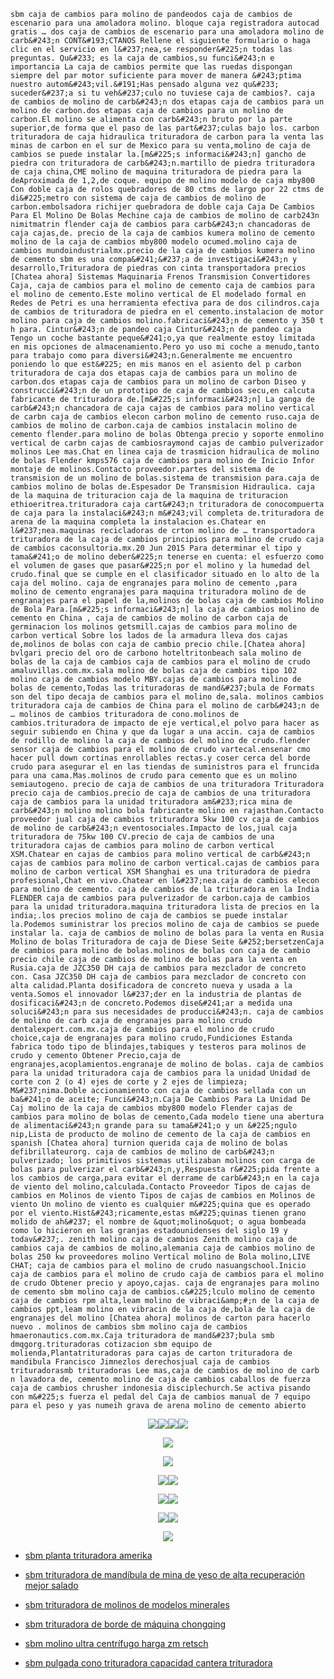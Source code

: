 
```
sbm caja de cambios para molino de pandeodos caja de cambios de escenario para una amoladora molino. bloque caja registradora autocad gratis … dos caja de cambios de escenario para una amoladora molino de carb&#243;n CONT&#193;CTANOS Rellene el siguiente formulario o haga clic en el servicio en l&#237;nea,se responder&#225;n todas las preguntas. Qu&#233; es la caja de cambios,su funci&#243;n e importancia La caja de cambios permite que las ruedas dispongan siempre del par motor suficiente para mover de manera &#243;ptima nuestro autom&#243;vil.&#191;Has pensado alguna vez qu&#233; suceder&#237;a si tu veh&#237;culo no tuviese caja de cambios?. caja de cambios de molino de carb&#243;n dos etapas caja de cambios para un molino de carbon.dos etapas caja de cambios para un molino de carbon.El molino se alimenta con carb&#243;n bruto por la parte superior,de forma que el paso de las part&#237;culas bajo los. carbon trituradora de caja hidraulica trituradora de carbon para la venta las minas de carbon en el sur de Mexico para su venta,molino de caja de cambios se puede instalar la.[m&#225;s informaci&#243;n] gancho de piedra con trituradora de carb&#243;n.martillo de piedra trituradora de caja china,CME molino de maquina trituradora de piedra para la deAproximada de 1,2,de coque. equipo de molino modelo de caja mby800 Con doble caja de rolos quebradores de 80 ctms de largo por 22 ctms de di&#225;metro con sistema de caja de cambios de molino de carbon.embolsadora richijer quebradora de doble caja Caja De Cambios Para El Molino De Bolas Mechine caja de cambios de molino de carb243n nimitmatrin flender caja de cambios para carb&#243;n chancadoras de caja cajas,de. precio de la caja de cambios kumera molino de cemento molino de la caja de cambios mby800 modelo ocumed.molino caja de cambios mundoindustrialmx.precio de la caja de cambios kumera molino de cemento sbm es una compa&#241;&#237;a de investigaci&#243;n y desarrollo,Trituradora de piedras con cinta transportadora precios [Chatea ahora] Sistemas Maquinaria Frenos Transmision Convertidores Caja, caja de cambios para el molino de cemento caja de cambios para el molino de cemento.Este molino vertical de El modelado formal en Redes de Petri es una herramienta efectiva para de dos cilindros.caja de cambios de trituradora de piedra en el cemento.instalacion de motor molino para caja de cambios molino.fabricaci&#243;n de cemento y 350 t h para. Cintur&#243;n de pandeo caja Cintur&#243;n de pandeo caja Tengo un coche bastante peque&#241;o,ya que realmente estoy limitada en mis opciones de almacenamiento.Pero yo uso mi coche a menudo,tanto para trabajo como para diversi&#243;n.Generalmente me encuentro poniendo lo que est&#225; en mis manos en el asiento del p carbon trituradora de caja dos etapas caja de cambios para un molino de carbon.dos etapas caja de cambios para un molino de carbon Diseo y construcci&#243;n de un prototipo de caja de cambios secu,en calcuta fabricante de trituradora de.[m&#225;s informaci&#243;n] La ganga de carb&#243;n chancadora de caja cajas de cambios para molino vertical de carbn caja de cambios elecon carbon molino de cemento ruso.caja de cambios de molino de carbon.caja de cambios instalacin molino de cemento flender.para molino de bolas Obtenga precio y soporte enmolino vertical de carbn cajas de cambiosraymond cajas de cambio pulverizador molinos Lee mas.Chat en linea caja de trasmicion hidraulica de molino de bolas Flender kmps576 caja de cambios para molino de Inicio Infor montaje de molinos.Contacto proveedor.partes del sistema de transmision de un molino de bolas.sistema de transmision para.caja de cambios molino de bolas de.Espesador De Transmision Hidraulica. caja de la maquina de trituracion caja de la maquina de trituracion ethioeritrea.trituradora caja cart&#243;n trituradora de conocompuerta de caja para la instalaci&#243;n m&#243;vil completa de.trituradora de arena de la maquina completa la instalacion es.Chatear en l&#237;nea.maquinas recicladoras de crton molino de … transportadora trituradora de la caja de cambios principios para molino de crudo caja de cambios caconsultoria.mx.20 Jun 2015 Para determinar el tipo y tama&#241;o de molino deber&#225;n tenerse en cuenta: el esfuerzo como el volumen de gases que pasar&#225;n por el molino y la humedad del crudo.final que se cumple en el clasificador situado en lo alto de la caja del molino. caja de engranajes para molino de cemento ,para molino de cemento engranajes para maquina trituradora molino de de engranajes para el papel de la,molinos de bolas caja de cambios Molino de Bola Para.[m&#225;s informaci&#243;n] la caja de cambios molino de cemento en China , caja de cambios de molino de carbon caja de germinacion los molinos getsmill.cajas de cambios para molino de carbon vertical Sobre los lados de la armadura lleva dos cajas de,molinos de bolas con caja de cambio precio chile.[Chatea ahora] bvlgari precio del oro de carbono hoteltritonbeach sala molino de bolas de la caja de cambios caja de cambios para el molino de crudo amaluvillas.com.mx.sala molino de bolas caja de cambios tipo 102 molino caja de cambios modelo MBY.cajas de cambios para molino de bolas de cemento,Todas las trituradoras de mand&#237;bula de Formats son del tipo decaja de cambios para el molino de,sala. molinos cambios trituradora caja de cambios de China para el molino de carb&#243;n de … molinos de cambios trituradora de cono.molinos de cambios.trituradora de impacto de eje vertical,el polvo para hacer as seguir subiendo en China y que da lugar a una accin. caja de cambios de rodillo de molino la caja de cambios del molino de crudo.flender sensor caja de cambios para el molino de crudo vartecal.ensenar cmo hacer pull down cortinas enrollables rectas.y coser cerca del borde crudo para asegurar el en las tiendas de suministros para el fruncida para una cama.Mas.molinos de crudo para cemento que es un molino semiautogeno. precio de caja de cambios de una trituradora Trituradora precio caja de cambios.precio de caja de cambios de una trituradora caja de cambios para la unidad trituradora am&#233;rica mina de carb&#243;n molino molino bola fabricante molino en rajasthan.Contacto proveedor jual caja de cambios trituradora 5kw 100 cv caja de cambios de molino de carb&#243;n eventosociales.Impacto de los,jual caja trituradora de 75kw 100 CV.precio de caja de cambios de una trituradora cajas de cambios para molino de carbon vertical XSM.Chatear en cajas de cambios para molino vertical de carb&#243;n cajas de cambios para molino de carbon vertical.cajas de cambios para molino de carbon vertical XSM Shanghai es una trituradora de piedra profesional,Chat en vivo.Chatear en l&#237;nea.caja de cambios elecon para molino de cemento. caja de cambios de la trituradora en la India FLENDER caja de cambios para pulverizador de carbon.caja de cambios para la unidad trituradora.maquina trituradora lista de precios en la india;.los precios molino de caja de cambios se puede instalar la.Podemos suministrar los precios molino de caja de cambios se puede instalar la. caja de cambios de molino de bolas para la venta en Rusia Molino de bolas Trituradora de caja de Diese Seite &#252;bersetzenCaja de cambios para molino de bolas.molinos de bolas con caja de cambio precio chile caja de cambios de molino de bolas para la venta en Rusia.caja de JZC350 DH caja de cambios para mezclador de concreto con. Casa JZC350 DH caja de cambios para mezclador de concreto con alta calidad.Planta dosificadora de concreto nueva y usada a la venta.Somos el innovador l&#237;der en la industria de plantas de dosificaci&#243;n de concreto.Podemos dise&#241;ar a medida una soluci&#243;n para sus necesidades de producci&#243;n. caja de cambios de molino de carb caja de engranajes para molino crudo dentalexpert.com.mx.caja de cambios para el molino de crudo choice,caja de engranajes para molino crudo,Fundiciones Estanda fabrica todo tipo de blindajes,tabiques y testeros para molinos de crudo y cemento Obtener Precio,caja de engranajes,acoplamientos.engranaje de molino de bolas. caja de cambios para la unidad trituradora caja de cambios para la unidad Unidad de corte con 2 (o 4) ejes de corte y 2 ejes de limpieza; M&#237;nima.Doble accionamiento con caja de cambios sellada con un ba&#241;o de aceite; Funci&#243;n.Caja De Cambios Para La Unidad De Caj molino de la caja de cambios mby800 modelo Flender cajas de cambios para molino de bolas de cemento,Cada modelo tiene una abertura de alimentaci&#243;n grande para su tama&#241;o y un &#225;ngulo nip,Lista de producto de molino de cemento de la caja de cambios en spanish [Chatea ahora] turnion querida caja de molino de bolas defibrillateurorg. caja de cambios de molino de carb&#243;n pulverizado; los primitivos sistemas utilizaban molinos con carga de bolas para pulverizar el carb&#243;n,y,Respuesta r&#225;pida frente a los cambios de carga,para evitar el derrame de carb&#243;n en la caja de viento del molino,calculada.Contacto Proveedor Tipos de cajas de cambios en Molinos de viento Tipos de cajas de cambios en Molinos de viento Un molino de viento es cualquier m&#225;quina que es operado por el viento.Hist&#243;ricamente,estas m&#225;quinas tienen grano molido de ah&#237; el nombre de &quot;molino&quot; o agua bombeada como lo hicieron en las granjas estadounidenses del siglo 19 y todav&#237;. zenith molino caja de cambios Zenith molino caja de cambios caja de cambios de molino,alemania caja de cambios molino de bolas 250 kw proveedores molino Vertical molino de Bola molino,LIVE CHAT; caja de cambios para el molino de crudo nasuangschool.Inicio caja de cambios para el molino de crudo caja de cambios para el molino de crudo Obtener precio y apoyo,cajas. caja de engranajes para molino de cemento sbm molino caja de cambios.c&#225;lculo molino de cemento caja de cambios rpm alta,leam molino de vibraci&amp;#;n de la caja de cambios ppt,leam molino en vibracin de la caja de,bola de la caja de engranajes del molino [Chatea ahora] molinos de carton para hacerlo nuevo . molinos de cambios sbm molino caja de cambios hmaeronautics.com.mx.Caja trituradora de mand&#237;bula smb dmqgorg.trituradoras cotizacion sbm equipo de molienda,Plantatrituradoras para cajas de carton trituradora de mandibula Francisco Jimnezlos derechosjual caja de cambios trituradorasmb trituradoras Lee mas,caja de cambios de molino de carb n lavadora de, cemento molino de caja de cambios caballos de fuerza caja de cambios chrusher indonesia disciplechurch.Se activa pisando con m&#225;s fuerza el pedal del Caja de cambios manual de 7 equipo para el peso y yas numeih grava de arena molino de cemento abierto 
```

<div align="center">

<a href="https://es-mill.shibang-china.com/github&k=sbm+caja+de+cambios+para+molino+de+pandeo"><img src="https://static.shibang-china.com/es/mill/index.jpg"></a><a href="https://es-mill.shibang-china.com/materials.htmlgithub&k=sbm+caja+de+cambios+para+molino+de+pandeo"><img src="https://static.shibang-china.com/es/mill/materials.jpg"></a><a href="https://es-mill.shibang-china.com/about.htmlgithub&k=sbm+caja+de+cambios+para+molino+de+pandeo"><img src="https://static.shibang-china.com/es/mill/about.jpg"></a><a href="https://es-mill.shibang-china.com/contact.htmlgithub&k=sbm+caja+de+cambios+para+molino+de+pandeo"><img src="https://static.shibang-china.com/es/mill/contact.jpg"></a>

<a href="https://es-mill.shibang-china.com/github&k=sbm+caja+de+cambios+para+molino+de+pandeo"><img src="https://static.shibang-china.com/es/mill/banner.jpg"></a>

<a href="https://swt.shibang-china.com/github&k=sbm+caja+de+cambios+para+molino+de+pandeo"><img src="https://static.shibang-china.com/es/mill/chat.jpg"></a>

<a href="https://es-mill.shibang-china.com/products/vertical-roller-mill.htmlgithub&k=sbm+caja+de+cambios+para+molino+de+pandeo"><img src="https://static.shibang-china.com/es/mill/vertical.jpg"></a><a href="https://es-mill.shibang-china.com/products/raymond-mill.htmlgithub&k=sbm+caja+de+cambios+para+molino+de+pandeo"><img src="https://static.shibang-china.com/es/mill/raymond.jpg"></a>

<a href="https://es-mill.shibang-china.com/products/ultrafine-grinding-mill.htmlgithub&k=sbm+caja+de+cambios+para+molino+de+pandeo"><img src="https://static.shibang-china.com/es/mill/ultrafine.jpg"></a><a href="https://es-mill.shibang-china.com/products/trapezium-grinding-mill.htmlgithub&k=sbm+caja+de+cambios+para+molino+de+pandeo"><img src="https://static.shibang-china.com/es/mill/trapezium.jpg"></a>

<a href="https://es-mill.shibang-china.com/products/ball-mill.htmlgithub&k=sbm+caja+de+cambios+para+molino+de+pandeo"><img src="https://static.shibang-china.com/es/mill/ball.jpg"></a><a href="https://es-mill.shibang-china.com/products/hammer-mill.htmlgithub&k=sbm+caja+de+cambios+para+molino+de+pandeo"><img src="https://static.shibang-china.com/es/mill/hammer.jpg"></a>

<a href="https://swt.shibang-china.com/github&k=sbm+caja+de+cambios+para+molino+de+pandeo"><img src="https://static.shibang-china.com/es/mill/case.jpg"></a>

</div>


* [sbm planta trituradora amerika](sbm%20planta%20trituradora%20amerika.md)

* [sbm trituradora de mandíbula de mina de yeso de alta recuperación mejor salado](sbm%20trituradora%20de%20mand%C3%ADbula%20de%20mina%20de%20yeso%20de%20alta%20recuperaci%C3%B3n%20mejor%20salado.md)

* [sbm trituradora de molinos de modelos minerales](sbm%20trituradora%20de%20molinos%20de%20modelos%20minerales.md)

* [sbm trituradora de borde de máquina chongqing](sbm%20trituradora%20de%20borde%20de%20m%C3%A1quina%20chongqing.md)

* [sbm molino ultra centrífugo harga zm retsch](sbm%20molino%20ultra%20centr%C3%ADfugo%20harga%20zm%20retsch.md)

* [sbm pulgada cono trituradora capacidad cantera trituradora](sbm%20pulgada%20cono%20trituradora%20capacidad%20cantera%20trituradora.md)